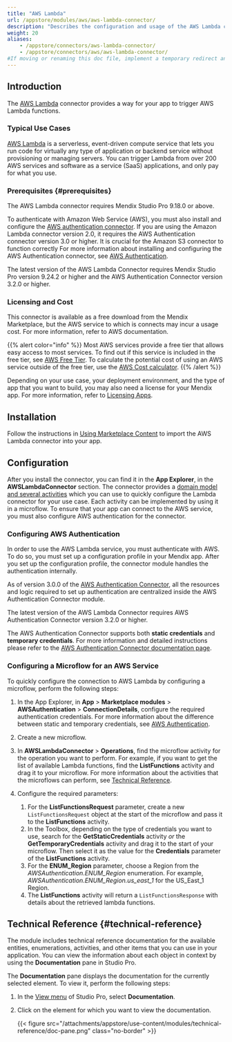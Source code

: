 ```yaml
---
title: "AWS Lambda"
url: /appstore/modules/aws/aws-lambda-connector/
description: "Describes the configuration and usage of the AWS Lambda connector, which is available in the Mendix Marketplace. AWS Lambda is a serverless, event-driven compute service that lets you run code for virtually any type of application or backend service without provisioning or managing servers."
weight: 20
aliases:
    - /appstore/connectors/aws-lambda-connector/
    - /appstore/connectors/aws/aws-lambda-connector/
#If moving or renaming this doc file, implement a temporary redirect and let the respective team know they should update the URL in the product. See Mapping to Products for more details. 
---
```


## Introduction

The [AWS Lambda](https://marketplace.mendix.com/link/component/204511) connector provides a way for your app to trigger AWS Lambda functions.

### Typical Use Cases

[AWS Lambda](https://aws.amazon.com/lambda/) is a serverless, event-driven compute service that lets you run code for virtually any type of application or backend service without provisioning or managing servers. You can trigger Lambda from over 200 AWS services and software as a service (SaaS) applications, and only pay for what you use. 

### Prerequisites {#prerequisites}

The AWS Lambda connector requires Mendix Studio Pro 9.18.0 or above.

To authenticate with Amazon Web Service (AWS), you must also install and configure the [AWS authentication connector](https://marketplace.mendix.com/link/component/120333). If you are using the Amazon Lambda connector version 2.0, it requires the AWS Authentication connector version 3.0 or higher. It is crucial for the Amazon S3 connector to function correctly For more information about installing and configuring the AWS Authentication connector, see [AWS Authentication](/appstore/modules/aws/aws-authentication/).

The latest version of the AWS Lambda Connector requires Mendix Studio Pro version 9.24.2 or higher and the AWS Authentication Connector version 3.2.0 or higher.

### Licensing and Cost

This connector is available as a free download from the Mendix Marketplace, but the AWS service to which is connects may incur a usage cost. For more information, refer to AWS documentation.

{{% alert color="info" %}}
Most AWS services provide a free tier that allows easy access to most services. To find out if this service is included in the free tier, see [AWS Free Tier](https://aws.amazon.com/free/). To calculate the potential cost of using an AWS service outside of the free tier, use the [AWS Cost calculator](https://calculator.aws/).
{{% /alert %}}

Depending on your use case, your deployment environment, and the type of app that you want to build, you may also need a license for your Mendix app. For more information, refer to [Licensing Apps](/developerportal/deploy/licensing-apps-outside-mxcloud/).

## Installation

Follow the instructions in [Using Marketplace Content](/appstore/use-content/) to import the AWS Lambda connector into your app.

## Configuration

After you install the connector, you can find it in the **App Explorer**, in the **AWSLambdaConnector** section. The connector provides a [domain model and several activities](#technical-reference) which you can use to quickly configure the Lambda connector for your use case. Each activity can be implemented by using it in a microflow. To ensure that your app can connect to the AWS service, you must also configure AWS authentication for the connector.

### Configuring AWS Authentication

In order to use the AWS Lambda service, you must authenticate with AWS. To do so, you must set up a configuration profile in your Mendix app. After you set up the configuration profile, the connector module handles the authentication internally.

As of version 3.0.0 of the [AWS Authentication Connector](https://marketplace.mendix.com/link/component/120333), all the resources and logic required to set up authentication are centralized inside the AWS Authentication Connector module.

The latest version of the AWS Lambda Connector requires AWS Authentication Connector version 3.2.0 or higher. 

The AWS Authentication Connector supports both **static credentials** and **temporary credentials**. For more information and detailed instructions please refer to the [AWS Authentication Connector documentation page](/appstore/modules/aws/aws-authentication/).

### Configuring a Microflow for an AWS Service

To quickly configure the connection to AWS Lambda by configuring a microflow, perform the following steps:

1. In the App Explorer, in **App** > **Marketplace modules** > **AWSAuthentication** > **ConnectionDetails**, configure the required authentication credentials.
    For more information about the difference between static and temporary credentials, see [AWS Authentication](/appstore/modules/aws/aws-authentication/).
2. Create a new microflow.   
3. In **AWSLambdaConnector** > **Operations**, find the microflow activity for the operation you want to perform. For example, if you want to get the list of available Lambda functions, find the **ListFunctions** activity and drag it to your microflow. For more information about the activities that the microflows can perform, see [Technical Reference](#technical-reference).
4. Configure the required parameters:
   
    1. For the **ListFunctionsRequest** parameter, create a new `ListFunctionsRequest` object at the start of the microflow and pass it to the **ListFunctions** activity.
    2. In the Toolbox, depending on the type of credentials you want to use, search for the **GetStaticCredentials** activity *or* the **GetTemporaryCredentials** activity and drag it to the start of your microflow. Then select it as the value for the **Credentials** parameter of the **ListFunctions** activity.
    3. For the **ENUM_Region** parameter, choose a Region from the *AWSAuthentication.ENUM_Region* enumeration. For example, *AWSAuthentication.ENUM_Region.us_east_1* for the US_East_1 Region.
    4. The **ListFunctions** activity will return a `ListFunctionsResponse` with details about the retrieved lambda functions. 

## Technical Reference {#technical-reference}

The module includes technical reference documentation for the available entities, enumerations, activities, and other items that you can use in your application. You can view the information about each object in context by using the **Documentation** pane in Studio Pro.

The **Documentation** pane displays the documentation for the currently selected element. To view it, perform the following steps:

1. In the [View menu](/refguide/view-menu/) of Studio Pro, select **Documentation**.
2. Click on the element for which you want to view the documentation.

    {{< figure src="/attachments/appstore/use-content/modules/technical-reference/doc-pane.png" class="no-border" >}}
